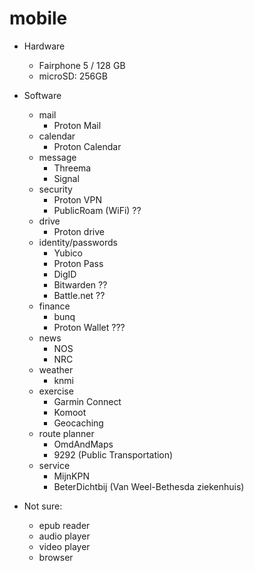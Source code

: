 # mobile

* Hardware
  * Fairphone 5 / 128 GB
  * microSD: 256GB

* Software
  * mail
    - Proton Mail
  * calendar
    - Proton Calendar
  * message
    - Threema
    - Signal
  * security
    - Proton VPN
    - PublicRoam (WiFi) ??
  * drive
    - Proton drive
  * identity/passwords
    - Yubico
    - Proton Pass
    - DigID
    - Bitwarden ??
    - Battle.net ??
  * finance
    - bunq
    - Proton Wallet ???
  * news
    - NOS
    - NRC
  * weather
    - knmi
  * exercise
    - Garmin Connect
    - Komoot
    - Geocaching
  * route planner
    - OmdAndMaps
    - 9292 (Public Transportation)
  * service
    - MijnKPN
    - BeterDichtbij (Van Weel-Bethesda ziekenhuis)

* Not sure:
  - epub reader
  - audio player
  - video player
  - browser
